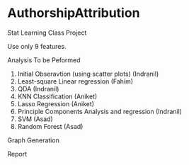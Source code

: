 # AuthorshipAttribution
Stat Learning Class Project

Use only 9 features.

Analysis To be Peformed

1. Initial Obseravtion (using scatter plots) (Indranil)
2. Least-square Linear regression (Fahim) 
3. QDA (Indranil)
4. KNN Classification (Aniket)
5. Lasso Regression (Aniket)
6. Principle Components Analysis and regression (Indranil)
7. SVM (Asad)
8. Random Forest (Asad)

Graph Generation 

Report
